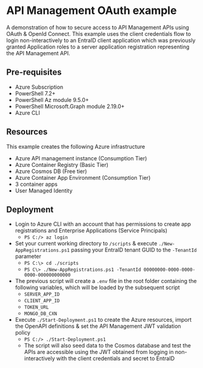 # API Management OAuth example

A demonstration of how to secure access to API Management APIs using OAuth & OpenId Connect. This example uses the client credentials flow to login non-interactively to an EntraID client application which was previously granted Application roles to a server application registration representing the API Management API.

## Pre-requisites

- Azure Subscription
- PowerShell 7.2+
- PowerShell Az module 9.5.0+
- PowerShell Microsoft.Graph module 2.19.0+
- Azure CLI

## Resources

This example creates the following Azure infrastructure

- Azure API management instance (Consumption Tier)
- Azure Container Registry (Basic Tier)
- Azure Cosmos DB (Free tier)
- Azure Container App Environment (Consumption Tier)
- 3 container apps
- User Managed Identity

## Deployment

- Login to Azure CLI with an account that has permissions to create app registrations and Enterprise Applications (Service Principals)
  - `PS C:/> az login`
- Set your current working directory to `/scripts` & execute `./New-AppRegistrations.ps1` passing your EntraID tenant GUID to the `-TenantId` parameter
  - `PS C:\> cd ./scripts`
  - `PS C\> ./New-AppRegistrations.ps1 -TenantId 00000000-0000-0000-0000-000000000000`
- The previous script will create a `.env` file in the root folder containing the following variables, which will be loaded by the subsequent script
  - `SERVER_APP_ID`
  - `CLIENT_APP_ID`
  - `TOKEN_URL`
  - `MONGO_DB_CXN`
- Execute `./Start-Deployment.ps1` to create the Azure resources, import the OpenAPI definitions & set the API Management JWT validation policy
  - `PS C:/> ./Start-Deployment.ps1`
  - The script will also seed data to the Cosmos database and test the APIs are accessible using the JWT obtained from logging in non-interactively with the client credentials and secret to EntraID
